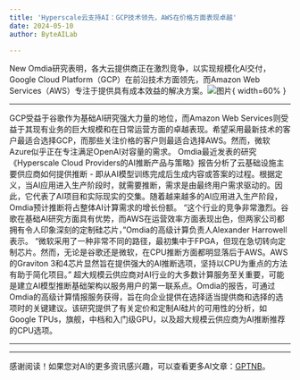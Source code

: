 ```yaml
---
title: 'Hyperscale云支持AI：GCP技术领先，AWS在价格方面表现卓越'
date: 2024-05-10
author: ByteAILab

---
```


New Omdia研究表明，各大云提供商正在激烈竞争，以实现规模化AI交付，Google Cloud Platform（GCP）在前沿技术方面领先，而Amazon Web Services（AWS）专注于提供具有成本效益的解决方案。![图片](https://ai-techpark.com/wp-content/uploads/2024/05/Hyperscal-960x540.jpg){ width=60% }

---

GCP受益于谷歌作为基础AI研究强大力量的地位，而Amazon Web Services则受益于其现有业务的巨大规模和在日常运营方面的卓越表现。希望采用最新技术的客户最适合选择GCP，而那些关注价格的客户则最适合选择AWS。然而，微软Azure似乎正在专注满足OpenAI对容量的需求。
Omdia最近发表的研究《Hyperscale Cloud Providers的AI推断产品与策略》报告分析了云基础设施主要供应商如何提供推断 - 即从AI模型训练完成后生成内容或答案的过程。根据定义，当AI应用进入生产阶段时，就需要推断，需求是由最终用户需求驱动的。因此，它代表了AI项目和实际现实的交集。随着越来越多的AI应用进入生产阶段，Omdia预计推断将占整体AI计算需求的增长份额。
“这个行业的竞争非常激烈。谷歌在基础AI研究方面具有优势，而AWS在运营效率方面表现出色，但两家公司都拥有令人印象深刻的定制硅芯片，”Omdia的高级计算负责人Alexander Harrowell表示。 “微软采用了一种非常不同的路径，最初集中于FPGA，但现在急切转向定制芯片。然而，无论是谷歌还是微软，在CPU推断方面都明显落后于AWS。AWS的Graviton 3和4芯片显然旨在提供强大的AI推断选项，坚持以CPU为重点的方法有助于简化项目。”
超大规模云供应商对AI行业的大多数计算服务至关重要，可能是建立AI模型推断基础架构以服务用户的第一联系点。Omdia的报告，可通过Omdia的高级计算情报服务获得，旨在向企业提供在选择适当提供商和选择的选项时的关键建议。该研究提供了有关定价和定制AI硅片的可用性的分析，如Google TPUs，旗舰，中档和入门级GPU，以及超大规模云供应商为AI推断推荐的CPU选项。

---
---
感谢阅读！如果您对AI的更多资讯感兴趣，可以查看更多AI文章：[GPTNB](https://gptnb.com)。